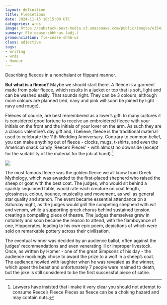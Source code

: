 ```yaml
---
layout: definition
title: Fleecetious
date: 2024-11-15 10:15:00 UTC
categories: wrds
image: https://substack-post-media.s3.amazonaws.com/public/images/e1543f69-e1ee-4b87-9b9d-94d4285c25fc_2048x2048.png
summary: Fle·cease·shhh·us (adj.)
pronounciation: fle·cease·shhh·us
class: adjective
tags:
- writing
- wrds
- Humour
---
```

Describing fleeces in a nonchalant or flippant manner.

**But what is a fleece?** Maybe we should start there. A fleece is a garment made from polar fleece, which results in a jacket or top that is soft, light and can be washed easily. That sounds right. They can be 3 colours, although more colours are planned (red, navy and pink will soon be joined by light navy and rouge).

Fleeces of course, are best remembered as a lover’s gift. In many cultures it is considered good fortune to receive an embroidered fleece with your initials on the front and the initials of your lover on the arm. As such they are a classic valentine’s day gift and, I believe, fleece is the traditional material used to celebrate the 11th Wedding Anniversary. Contrary to common belief, you can make anything out of fleece - clocks, mugs, t-shirts, and even the American snack candy ‘Reece’s Pieces’ - with almost no downside (except for the suitability of the material for the job at hand).[^1]

![](https://substack-post-media.s3.amazonaws.com/public/images/e1543f69-e1ee-4b87-9b9d-94d4285c25fc_2048x2048.png)

[^1]: Lawyers have insisted that i make it very clear you should not attempt to consume Reece’s Fleece Pieces as fleece can be a choking hazard and may contain nuts.

The most famous fleece was the golden fleece we all know from Greek Mythology, which was awarded to the first-placed shepherd who raised the sheep or goat with the best coat. The judges, who would sit behind a sparkly sequinned table, would rate each creature on coat length, glossiness, colour, bounce, musicality and movement, as well as general star quality and stench. The event became essential attendance on a Saturday night, as the judges would grill the competing shepherd with wit and venom, while a supporting greek chorus behind sustained tension, creating a compelling piece of theatre. The judges themselves grew in notoriety and soon became the reason to attend, with the flamboyance of one, Hippocrates, leading to his own epic poem, depictions of which were sold on remarkable pottery across their civilisation.

The eventual winner was decided by an audience ballot, often against the judges’ recommendations and even venerating ill or improper livestock. Once, as written by Homer - one of the great Simpsons of his day - the audience mockingly chose to award the prize to a wolf in a sheep’s coat. The audience howled with laughter when he was revealed as the winner, which upset the beast and unfortunately 7 people were maimed to death, but the joke is still considered to be the first successful piece of satire.